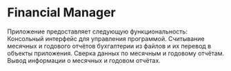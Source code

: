 # Financial Manager
Приложение предоставляет следующую функциональность:
Консольный интерфейс для управления программой.
Считывание месячных и годового отчётов бухгалтерии из файлов и их перевод в объекты приложения.
Сверка данных по месячным и годовому отчётам.
Вывод информации о месячных и годовом отчётах.
